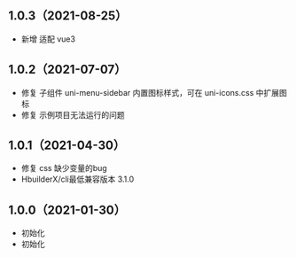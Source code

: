 ## 1.0.3（2021-08-25）
- 新增 适配 vue3
## 1.0.2（2021-07-07）
- 修复 子组件 uni-menu-sidebar 内置图标样式，可在 uni-icons.css 中扩展图标
- 修复 示例项目无法运行的问题
## 1.0.1（2021-04-30）
- 修复 css 缺少变量的bug 
- HbuilderX/cli最低兼容版本 3.1.0
## 1.0.0（2021-01-30）
- 初始化
- 初始化